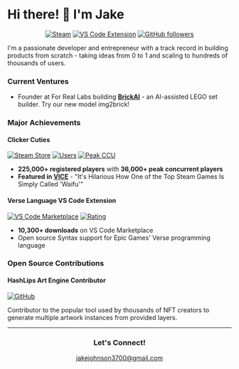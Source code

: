 # Hi there! 👋 I'm Jake

<div align="center">
  
[![Steam](https://img.shields.io/badge/Steam-225K%2B%20Players-000000?style=for-the-badge&logo=steam&logoColor=white)](https://store.steampowered.com/app/3188910/Clicker_Cuties__Anime_Idler/)
[![VS Code Extension](https://img.shields.io/badge/VS%20Code%20Downloads-10.3K-007ACC?style=for-the-badge&logo=visualstudiocode)](https://marketplace.visualstudio.com/items?itemName=Worlds.verse)
[![GitHub followers](https://img.shields.io/github/followers/jjohnson5253?style=for-the-badge&logo=github)](https://github.com/jjohnson5253)

</div>

I'm a passionate developer and entrepreneur with a track record in building products from scratch - taking ideas from 0 to 1 and scaling to hundreds of thousands of users.

### Current Ventures

- Founder at For Real Labs building **[**BrickAI**](https://brickai.frlabs.dev)** - an AI-assisted LEGO set builder. Try our new model img2brick!

### Major Achievements

#### **Clicker Cuties**
[![Steam Store](https://img.shields.io/badge/Steam_Store-Visit-1b2838?style=flat-square&logo=steam)](https://store.steampowered.com/app/3188910/Clicker_Cuties__Anime_Idler/)
[![Users](https://img.shields.io/badge/Users-225K%2B-success?style=flat-square)](https://store.steampowered.com/app/3188910/Clicker_Cuties__Anime_Idler/)
[![Peak CCU](https://img.shields.io/badge/Peak_CCU-36K-orange?style=flat-square)](https://store.steampowered.com/app/3188910/Clicker_Cuties__Anime_Idler/)

- **225,000+ registered players** with **36,000+ peak concurrent players**
- **Featured in [VICE](https://www.vice.com/en/article/its-hilarious-how-one-of-the-top-steam-games-is-simply-called-waifu/)** - "It's Hilarious How One of the Top Steam Games Is Simply Called 'Waifu'"

#### **Verse Language VS Code Extension**
[![VS Code Marketplace](https://img.shields.io/badge/VS%20Code%20Installs-10.3K-007ACC?style=flat-square&logo=visualstudiocode)](https://marketplace.visualstudio.com/items?itemName=Worlds.verse)
[![Rating](https://img.shields.io/badge/Rating-4.7%2F5-brightgreen?style=flat-square&logo=visualstudiocode)](https://marketplace.visualstudio.com/items?itemName=Worlds.verse)

- **10,300+ downloads** on VS Code Marketplace
- Open source Syntax support for Epic Games' Verse programming language

### Open Source Contributions

#### **HashLips Art Engine Contributor**
[![GitHub](https://img.shields.io/badge/HashLips-Art_Engine-181717?style=flat-square&logo=github)](https://github.com/HashLips/hashlips_art_engine)

Contributor to the popular tool used by thousands of NFT creators to generate multiple artwork instances from provided layers.

---

<div align="center">

### Let's Connect!

jakejohnson3700@gmail.com
